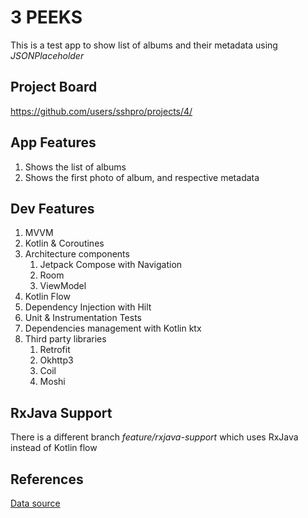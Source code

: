 # 3 PEEKS

This is a test app to show list of albums and their metadata using *JSONPlaceholder*

## Project Board

https://github.com/users/sshpro/projects/4/

## App Features

1. Shows the list of albums 
2. Shows the first photo of album, and respective metadata

## Dev Features

1. MVVM
2. Kotlin & Coroutines
3. Architecture components
   1. Jetpack Compose with Navigation
   2. Room 
   3. ViewModel
4. Kotlin Flow
5. Dependency Injection with Hilt
6. Unit & Instrumentation Tests
7. Dependencies management with Kotlin ktx
8. Third party libraries
   1. Retrofit
   2. Okhttp3
   3. Coil
   4. Moshi

## RxJava Support

There is a different branch *feature/rxjava-support* which uses RxJava instead of Kotlin flow

## References

[Data source](https://jsonplaceholder.typicode.com/)
